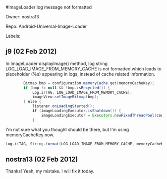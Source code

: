 #ImageLoader log message not formatted

Owner: nostra13

Repo: Android-Universal-Image-Loader

Labels: 

## j9 (02 Feb 2012)

In ImageLoader displayImage() method, log string LOG_LOAD_IMAGE_FROM_MEMORY_CACHE is not formatted which leads to placeholder (%s) appearing in logs, instead of cache related information.

``` java
        Bitmap bmp = configuration.memoryCache.get(memoryCacheKey);
        if (bmp != null && !bmp.isRecycled()) {
            Log.i(TAG, LOG_LOAD_IMAGE_FROM_MEMORY_CACHE);
            imageView.setImageBitmap(bmp);
        } else {
            listener.onLoadingStarted();
            if (imageLoadingExecutor.isShutdown()) {
                imageLoadingExecutor = Executors.newFixedThreadPool(configuration.threadPoolSize);
            }
```

I'm not sure what you thought should be there, but I'm using memoryCacheKey now.

``` java
Log.i(TAG, String.format(LOG_LOAD_IMAGE_FROM_MEMORY_CACHE, memoryCacheKey));
```


## nostra13 (02 Feb 2012)

Thanks! Yeah, my mistake. I will fix it today.


